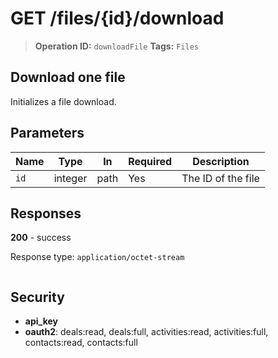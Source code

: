 # GET /files/{id}/download

> **Operation ID:** `downloadFile`
> **Tags:** `Files`

## Download one file

Initializes a file download.

## Parameters

| Name | Type | In | Required | Description |
|------|------|-------|----------|-------------|
| `id` | integer | path | Yes | The ID of the file |

## Responses

**200** - success

Response type: `application/octet-stream`

```

```


## Security

- **api_key**
- **oauth2**: deals:read, deals:full, activities:read, activities:full, contacts:read, contacts:full